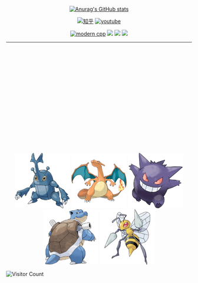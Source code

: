 <div id="title" align=center>

<!-- ![Modern C++ template][github-sub-title:img] -->

[![Anurag's GitHub stats](https://github-readme-stats.vercel.app/api?username=CWH6&show_icons=true&theme=tokyonight)](https://b23.tv/iEJTnPp)

[![知乎](https://img.shields.io/badge/%E7%9F%A5%E4%B9%8E-mq%E7%99%BD-yello)](https://www.zhihu.com/people/o4ze4r)
[![youtube](https://img.shields.io/badge/video-YouTube-red)](https://www.youtube.com/channel/UCey35Do4RGewqr-6EiaCJrg)

[![modern cpp](https://img.shields.io/badge/code-Modern%20Java-blue)](https://learn.microsoft.com/zh-cn/cpp/cpp/welcome-back-to-cpp-modern-cpp) 
![](https://img.shields.io/badge/讨厌-学习-yellow) 
![](https://img.shields.io/badge/性格-开朗-red) 
![](https://img.shields.io/badge/爱好-二次元-red)

</div>
<hr/>
<div  align=center style="margin-top:300px">
 <!-- ![头像](image/头像.jpg) -->
    <img src="/image/头像.jpg" alt="头像" style="width: 150px;">
    <img src="/image/phl.png" alt="头像" style="width: 150px;">
    <img src="/image/qg.jpg" alt="头像" style="width: 150px;">
    <img src="/image/sjg.png" alt="头像" style="width: 150px;">
    <img src="/image/dzf.png" alt="头像" style="width: 150px;">
</div>

![Visitor Count](https://profile-counter.glitch.me/CWH6/count.svg)

<!-- [github-sub-title:img]: https://readme-typing-svg.herokuapp.com?font=Segoe+Script&center=true&lines=mq白. -->
